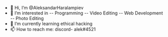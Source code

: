 - 👋 Hi, I’m @AleksandarHaralampiev
- 👀 I’m interested in 
-- Programming
-- Video Editing
-- Web Development
-- Photo Editing
- 🌱 I’m currently learning ethical hacking
- 📫 How to reach me:
discord- alek#4521

<!---
AleksandarHaralampiev/AleksandarHaralampiev is a ✨ special ✨ repository because its `README.md` (this file) appears on your GitHub profile.
You can click the Preview link to take a look at your changes.
--->
